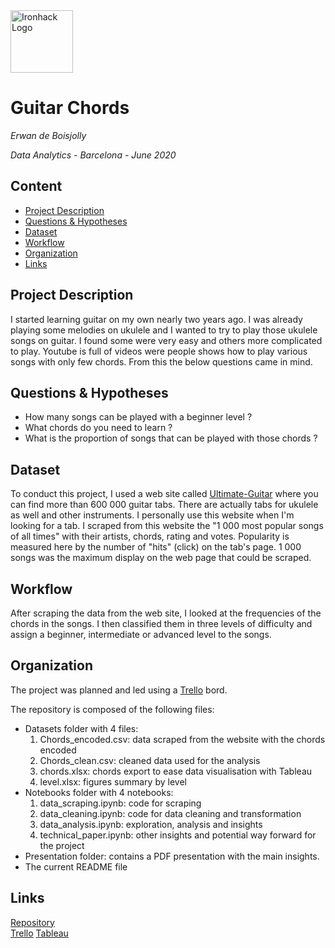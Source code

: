 <img src="https://bit.ly/2VnXWr2" alt="Ironhack Logo" width="100"/>

# Guitar Chords
*Erwan de Boisjolly*

*Data Analytics - Barcelona - June 2020*

## Content
- [Project Description](#project-description)
- [Questions & Hypotheses](#questions-hypotheses)
- [Dataset](#dataset)
- [Workflow](#workflow)
- [Organization](#organization)
- [Links](#links)

## Project Description
I started learning guitar on my own nearly two years ago. I was already playing some melodies on ukulele and I wanted to try to play those ukulele songs on guitar. I found some were very easy and others more complicated to play. Youtube is full of videos were people shows how to play various songs with only few chords. From this the below questions came in mind.

## Questions & Hypotheses
- How many songs can be played with a beginner level ?
- What chords do you need to learn ?
- What is the proportion of songs that can be played with those chords ?

## Dataset
To conduct this project, I used a web site called [Ultimate-Guitar](https://www.ultimate-guitar.com) where you can find more than 600 000 guitar tabs. There are actually tabs for ukulele as well and other instruments. I personally use this website when I'm looking for a tab.
I scraped from this website the "1 000 most popular songs of all times" with their artists, chords, rating and votes. Popularity is measured here by the number of "hits" (click) on the tab's page. 1 000 songs was the maximum display on the web page that could be scraped.

## Workflow
After scraping the data from the web site, I looked at the frequencies of the chords in the songs. I then classified them in three levels of difficulty and assign a beginner, intermediate or advanced level to the songs.

## Organization
The project was planned and led using a [Trello](https://trello.com/b/BM3ag3la) bord.

The repository is composed of the following files:

- Datasets folder with 4 files:
	1. Chords_encoded.csv: data scraped from the website with the chords encoded
	2. Chords_clean.csv: cleaned data used for the analysis
	3. chords.xlsx: chords export to ease data visualisation with Tableau
	4. level.xlsx: figures summary by level
- Notebooks folder with 4 notebooks:
	1. data_scraping.ipynb: code for scraping
	2. data_cleaning.ipynb: code for data cleaning and transformation
	3. data_analysis.ipynb: exploration, analysis and insights
	4. technical_paper.ipynb: other insights and potential way forward for the project
- Presentation folder: contains a PDF presentation with the main insights.
- The current README file

## Links

[Repository](https://github.com/ErwanDB/Project-Week-5-Your-Own-Project.git)  
[Trello](https://trello.com/b/BM3ag3la)
[Tableau](https://public.tableau.com/views/Chords/Dashboard1?:language=fr&:display_count=y&publish=yes&:origin=viz_share_link)